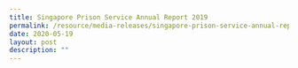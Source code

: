 ```yaml
---
title: Singapore Prison Service Annual Report 2019
permalink: /resource/media-releases/singapore-prison-service-annual-report-2019
date: 2020-05-19
layout: post
description: ""
---
```

